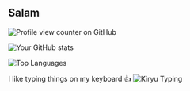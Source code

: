 ## Salam

![Profile view counter on GitHub](https://komarev.com/ghpvc/?username=Dansnts)


![Your GitHub stats](https://github-readme-stats.vercel.app/api?username=Dansnts&show_icons=true&theme=radical)

![Top Languages](https://github-readme-stats.vercel.app/api/top-langs/?username=Dansnts&layout=compact&theme=radical)

I like typing things on my keyboard 👍 
![Kiryu Typing](https://c.tenor.com/gxGrBVDTqXMAAAAd/tenor.gif)



<!--
**Dansnts/Dansnts** is a ✨ _special_ ✨ repository because its `README.md` (this file) appears on your GitHub profile.

Here are some ideas to get you started:

- 🔭 I’m currently working on ...
- 🌱 I’m currently learning ...
- 👯 I’m looking to collaborate on ...
- 🤔 I’m looking for help with ...
- 💬 Ask me about ...
- 📫 How to reach me: ...
- 😄 Pronouns: ...
- ⚡ Fun fact: ...
-->

